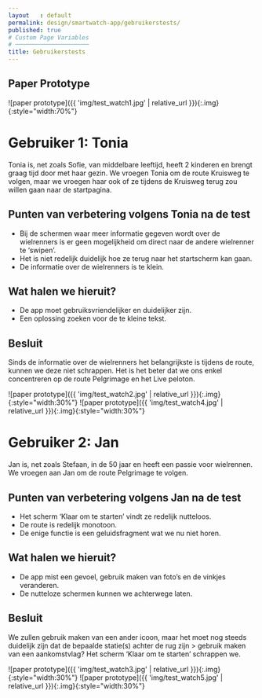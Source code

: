 ```yaml
---
layout   : default
permalink: design/smartwatch-app/gebruikerstests/
published: true
# Custom Page Variables
# ─────────────────────
title: Gebruikerstests
---
```


Paper Prototype
---------------

![paper prototype]({{ 'img/test_watch1.jpg' | relative_url }}){:.img}{:style="width:70%"}

# Gebruiker 1: Tonia

Tonia is, net zoals Sofie, van middelbare leeftijd, heeft 2 kinderen en brengt graag tijd door met haar gezin. We vroegen Tonia om de route Kruisweg te volgen, maar we vroegen haar ook of ze tijdens de Kruisweg terug zou willen gaan naar de startpagina.

## Punten van verbetering volgens Tonia na de test

-	Bij de schermen waar meer informatie gegeven wordt over de wielrenners is er geen mogelijkheid om direct naar de andere wielrenner te ‘swipen’.
-	Het is niet redelijk duidelijk hoe ze terug naar het startscherm kan gaan.
-	De informatie over de wielrenners is te klein.

## Wat halen we hieruit? 

-	De app moet gebruiksvriendelijker en duidelijker zijn.
-	Een oplossing zoeken voor de te kleine tekst.

## Besluit

Sinds de informatie over de wielrenners het belangrijkste is tijdens de route, kunnen we deze niet schrappen. Het is het beter dat we ons enkel concentreren op de route Pelgrimage en het Live peloton.

![paper prototype]({{ 'img/test_watch2.jpg' | relative_url }}){:.img}{:style="width:30%"}
![paper prototype]({{ 'img/test_watch4.jpg' | relative_url }}){:.img}{:style="width:30%"}

# Gebruiker 2: Jan

Jan is, net zoals Stefaan, in de 50 jaar en heeft een passie voor wielrennen. We vroegen aan Jan om de route Pelgrimage te volgen.

## Punten van verbetering volgens Jan na de test

-	Het scherm ‘Klaar om te starten’ vindt ze redelijk nutteloos.
-	De route is redelijk monotoon.
-	De enige functie is een geluidsfragment wat we nu niet horen.

## Wat halen we hieruit?

-	De app mist een gevoel, gebruik maken van foto’s en de vinkjes veranderen.
-	De nutteloze schermen kunnen we achterwege laten.

## Besluit

We zullen gebruik maken van een ander icoon, maar het moet nog steeds duidelijk zijn dat de bepaalde statie(s) achter de rug zijn > gebruik maken van een aankomstvlag?
Het scherm ‘Klaar om te starten’ schrappen we.

![paper prototype]({{ 'img/test_watch3.jpg' | relative_url }}){:.img}{:style="width:30%"}
![paper prototype]({{ 'img/test_watch5.jpg' | relative_url }}){:.img}{:style="width:30%"}
